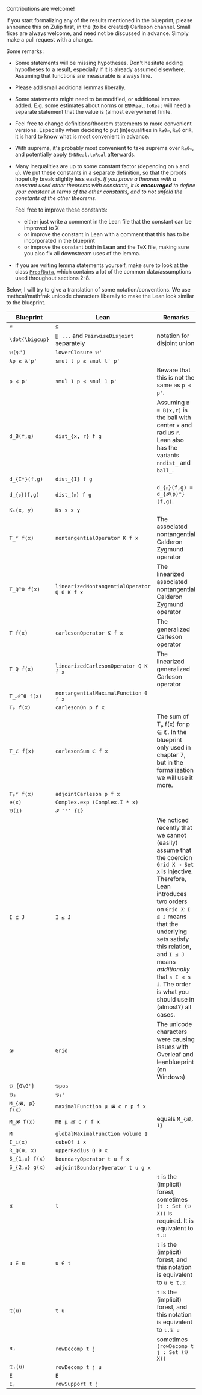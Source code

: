 Contributions are welcome!

If you start formalizing any of the results mentioned in the blueprint, please announce this on Zulip first, in the (to be created) Carleson channel. Small fixes are always welcome, and need not be discussed in advance. Simply make a pull request with a change.

Some remarks:
* Some statements will be missing hypotheses. Don't hesitate adding hypotheses to a result, especially if it is already assumed elsewhere. Assuming that functions are measurable is always fine.
* Please add small additional lemmas liberally.
* Some statements might need to be modified, or additional lemmas added. E.g. some estimates about norms or `ENNReal.toReal` will need a separate statement that the value is (almost everywhere) finite.
* Feel free to change definitions/theorem statements to more convenient versions. Especially when deciding to put (in)equalities in `ℝ≥0∞`, `ℝ≥0` or `ℝ`, it is hard to know what is most convenient in advance.
* With suprema, it's probably most convenient to take suprema over `ℝ≥0∞`, and potentially apply `ENNReal.toReal` afterwards.
* Many inequalities are up to some constant factor (depending on `a` and `q`).
  We put these constants in a separate definition, so that the proofs hopefully break slighlty less easily.
  *If you prove a theorem with a constant used other theorems with constants, it is **encouraged**
  to define your constant in terms of the other constants, and to not unfold the constants of the other theorems*.

  Feel free to improve these constants:
  - either just write a comment in the Lean file that the constant can be improved to X
  - or improve the constant in Lean with a comment that this has to be incorporated in the blueprint
  - or improve the constant both in Lean and the TeX file, making sure you also fix all downstream uses of the lemma.
* If you are writing lemma statements yourself, make sure to look at the class [`ProofData`](https://florisvandoorn.com/carleson/docs/Carleson/Defs.html#ProofData), which contains a lot of the common data/assumptions used throughout sections 2-8.

Below, I will try to give a translation of some notation/conventions. We use mathcal/mathfrak unicode characters liberally to make the Lean look similar to the blueprint.

| Blueprint | Lean       | Remarks |
| --------- | ---------- | ------- |
| `⊂`       | `⊆`       |         |
| `\dot{\bigcup}` |  `⋃ ...` and `PairwiseDisjoint` separately | notation for disjoint union
| `𝔓(𝔓')`   | `lowerClosure 𝔓'` |         |
| `λp ≲ λ'p'`   | `smul l p ≤ smul l' p' ` |         |
| `p ≲ p'`   | `smul 1 p ≤ smul 1 p' ` | Beware that this is not the same as `p ≤ p'`. |
| `d_B(f,g)`   | `dist_{x, r} f g` | Assuming `B = B(x,r)` is the ball with center `x` and radius `r`. Lean also has the variants `nndist_` and `ball_`. |
| `d_{Iᵒ}(f,g)`   | `dist_{I} f g` |  |
| `d_{𝔭}(f,g)`   | `dist_(𝔭) f g` | `d_{𝔭}(f,g) = d_{𝓘(p)ᵒ}(f,g)`. |
| `Kₛ(x, y)`       | `Ks s x y`       |         |
| `T_* f(x)`       | `nontangentialOperator K f x`       | The associated nontangential Calderon Zygmund operator |
| `T_Q^θ f(x)`       | `linearizedNontangentialOperator Q θ K f x`       | The linearized associated nontangential Calderon Zygmund operator |
| `T f(x)`       | `carlesonOperator K f x` | The generalized Carleson operator        |
| `T_Q f(x)`       | `linearizedCarlesonOperator Q K f x` | The linearized generalized Carleson operator        |
| `T_𝓝^θ f(x)`       | `nontangentialMaximalFunction θ f x` |   |
| `Tₚ f(x)`       | `carlesonOn p f x`       |         |
| `T_ℭ f(x)`       | `carlesonSum ℭ f x`       | The sum of Tₚ f(x) for p ∈ ℭ. In the blueprint only used in chapter 7, but in the formalization we will use it more.        |
| `Tₚ* f(x)`       | `adjointCarleson p f x`       |         |
| `e(x)`       | `Complex.exp (Complex.I * x)` |         |
| `𝔓(I)`       | `𝓘 ⁻¹' {I}` |         |
| `I ⊆ J`         | `I ≤ J`      | We noticed recently that we cannot (easily) assume that the coercion `Grid X → Set X` is injective. Therefore, Lean introduces two orders on `Grid X`: `I ⊆ J` means that the underlying sets satisfy this relation, and `I ≤ J` means *additionally* that `s I ≤ s J`. The order is what you should use in (almost?) all cases. |
| `𝓓`         | `Grid`      | The unicode characters were causing issues with Overleaf and leanblueprint (on Windows) |
| `𝔓_{G\G'}`       | `𝔓pos` |         |
| `𝔓₂`       | `𝔓₁ᶜ` |         |
| `M_{𝓑, p} f(x)` | `maximalFunction μ 𝓑 c r p f x` |     |
| `M_𝓑 f(x)` | `MB μ 𝓑 c r f x`       | equals `M_{𝓑, 1}`    |
| `M`        | `globalMaximalFunction volume 1` |     |
| `I_i(x)`        | `cubeOf i x` |     |
| `R_Q(θ, x)`        | `upperRadius Q θ x` |     |
| `S_{1,𝔲} f(x)`        | `boundaryOperator t u f x` |     |
| `S_{2,𝔲} g(x)`        | `adjointBoundaryOperator t u g x` |     |
| `𝔘`        | `t` | `t` is the (implicit) forest, sometimes `(t : Set (𝔓 X))` is required. It is equivalent to `t.𝔘` |
| `u ∈ 𝔘`        | `u ∈ t` | `t` is the (implicit) forest, and this notation is equivalent to `u ∈ t.𝔘` |
| `𝔗(u)`        | `t u` | `t` is the (implicit) forest, and this notation is equivalent to `t.𝔗 u`  |
| `𝔘ⱼ`        | `rowDecomp t j` | sometimes `(rowDecomp t j : Set (𝔓 X))`    |
| `𝔗ⱼ(u)`        | `rowDecomp t j u` |     |
| `E`        | `E` |     |
| `Eⱼ`        | `rowSupport t j` |     |
